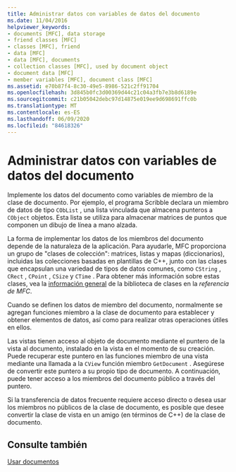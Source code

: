 ```yaml
---
title: Administrar datos con variables de datos del documento
ms.date: 11/04/2016
helpviewer_keywords:
- documents [MFC], data storage
- friend classes [MFC]
- classes [MFC], friend
- data [MFC]
- data [MFC], documents
- collection classes [MFC], used by document object
- document data [MFC]
- member variables [MFC], document class [MFC]
ms.assetid: e70b87f4-8c30-49e5-8986-521c2ff91704
ms.openlocfilehash: 3d845b0fc3d00369d44c21c04a3fb7e3b8d6189e
ms.sourcegitcommit: c21b05042debc97d14875e019ee9d698691ffc0b
ms.translationtype: MT
ms.contentlocale: es-ES
ms.lasthandoff: 06/09/2020
ms.locfileid: "84618326"
---
```

# <a name="managing-data-with-document-data-variables"></a>Administrar datos con variables de datos del documento

Implemente los datos del documento como variables de miembro de la clase de documento. Por ejemplo, el programa Scribble declara un miembro de datos de tipo `CObList` , una lista vinculada que almacena punteros a `CObject` objetos. Esta lista se utiliza para almacenar matrices de puntos que componen un dibujo de línea a mano alzada.

La forma de implementar los datos de los miembros del documento depende de la naturaleza de la aplicación. Para ayudarle, MFC proporciona un grupo de "clases de colección": matrices, listas y mapas (diccionarios), incluidas las colecciones basadas en plantillas de C++, junto con las clases que encapsulan una variedad de tipos de datos comunes, como `CString` , `CRect` , `CPoint` , `CSize` y `CTime` . Para obtener más información sobre estas clases, vea la [información general](class-library-overview.md) de la biblioteca de clases en la *referencia de MFC*.

Cuando se definen los datos de miembro del documento, normalmente se agregan funciones miembro a la clase de documento para establecer y obtener elementos de datos, así como para realizar otras operaciones útiles en ellos.

Las vistas tienen acceso al objeto de documento mediante el puntero de la vista al documento, instalado en la vista en el momento de su creación. Puede recuperar este puntero en las funciones miembro de una vista mediante una llamada a la `CView` función miembro `GetDocument` . Asegúrese de convertir este puntero a su propio tipo de documento. A continuación, puede tener acceso a los miembros del documento público a través del puntero.

Si la transferencia de datos frecuente requiere acceso directo o desea usar los miembros no públicos de la clase de documento, es posible que desee convertir la clase de vista en un amigo (en términos de C++) de la clase de documento.

## <a name="see-also"></a>Consulte también

[Usar documentos](using-documents.md)

